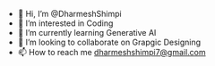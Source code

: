 - 👋 Hi, I’m @DharmeshShimpi
- 👀 I’m interested in Coding
- 🌱 I’m currently learning Generative AI
- 💞️ I’m looking to collaborate on Grapgic Designing
- 📫 How to reach me dharmeshshimpi7@gmail.com

<!---
DharmeshShimpi/DharmeshShimpi is a ✨ special ✨ repository because its `README.md` (this file) appears on your GitHub profile.
You can click the Preview link to take a look at your changes.
--->

